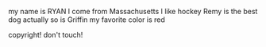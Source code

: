 my name is RYAN
I come from Massachusetts
I like hockey
Remy is the best dog
actually so is Griffin
my favorite color is red


copyright! don't touch!
